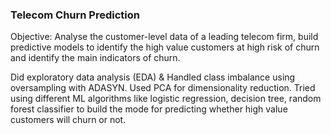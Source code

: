 ### Telecom Churn Prediction
Objective: Analyse the customer-level data of a leading telecom firm, build predictive models to identify the high  value customers at high risk of churn and identify the main indicators of churn.

Did exploratory data analysis (EDA) & Handled class imbalance using oversampling with ADASYN. 
Used PCA for dimensionality reduction.
Tried using different ML algorithms like logistic regression, decision tree, random forest classifier to build the mode for predicting whether high value customers will churn or not.

